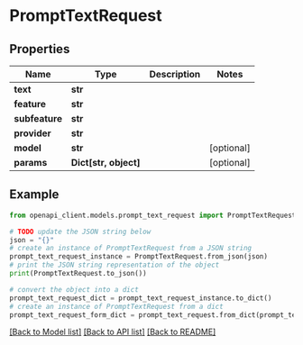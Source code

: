 # PromptTextRequest


## Properties

Name | Type | Description | Notes
------------ | ------------- | ------------- | -------------
**text** | **str** |  | 
**feature** | **str** |  | 
**subfeature** | **str** |  | 
**provider** | **str** |  | 
**model** | **str** |  | [optional] 
**params** | **Dict[str, object]** |  | [optional] 

## Example

```python
from openapi_client.models.prompt_text_request import PromptTextRequest

# TODO update the JSON string below
json = "{}"
# create an instance of PromptTextRequest from a JSON string
prompt_text_request_instance = PromptTextRequest.from_json(json)
# print the JSON string representation of the object
print(PromptTextRequest.to_json())

# convert the object into a dict
prompt_text_request_dict = prompt_text_request_instance.to_dict()
# create an instance of PromptTextRequest from a dict
prompt_text_request_form_dict = prompt_text_request.from_dict(prompt_text_request_dict)
```
[[Back to Model list]](../README.md#documentation-for-models) [[Back to API list]](../README.md#documentation-for-api-endpoints) [[Back to README]](../README.md)


